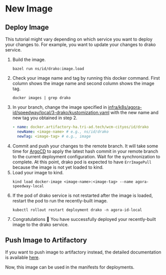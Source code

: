 # New Image

## Deploy Image

This tutorial might vary depending on which service you want to deploy your changes to. For example, you want to update your changes to drako service.

1.  Build the image.
    ```shell
    bazel run ns/id/drako:image.load
    ```
2.  Check your image name and tag by running this docker command. First column shows the image name and second column shows the image tag.
    ```shell
    docker images | grep drako
    ```
3.  In your branch, change the image specified in [infra/k8s/agora-id/speedway/local/3-drako/kustomization.yaml](/infra/k8s/agora-id/speedway/local/3-drako/kustomization.yaml) with the new name and new tag you obtained in step 2.
    ```yaml
    - name: docker.artifactory-ha.tri-ad.tech/wcm-cityos/id/drako
      newName: <image-name> # e.g., ns/id/drako
      newTag: <image-tag> # e.g., image
    ```
4.  Commit and push your changes to the remote branch.
    It will take some time for [ArgoCD](https://argocd.woven-city.local/) to apply the latest hash commit in your remote branch to the current deployment configuration.
    Wait for the synchronization to complete.
    At this point, drako pod is expected to have `ErrImagePull` because the image is not yet loaded to kind.
5.  Load your image to kind.
    ```shell
    kind load docker-image <image-name>:<image-tag> --name agora-speedway-local
    ```
6.  If the pod of drako service is not restarted after the image is loaded, restart the pod to run the recently-built image.
    ```shell
    kubectl rollout restart deployment drako -n agora-id-local
    ```
7.  Congratulations 🎉 You have successfully deployed your recently-built image to the drako service.

## Push Image to Artifactory

If you want to push image to artifactory instead, the detailed documentation is available [here](https://github.com/wp-wcm/city/tree/main/tools/k8s-tools#how-to-build-and-push-to-artifactory).

Now, this image can be used in the manifests for deployments.
